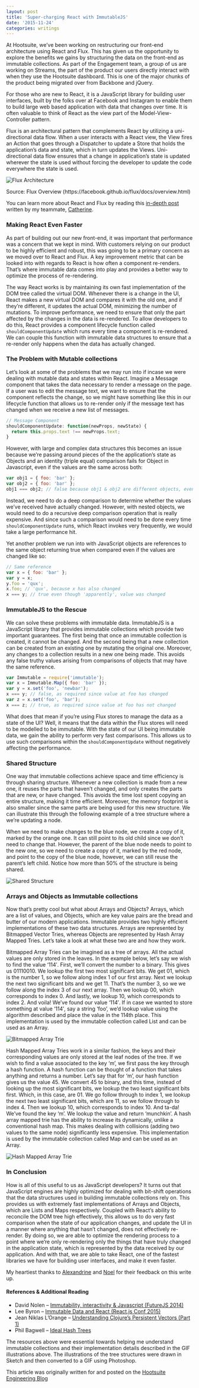 ```yaml
---
layout: post
title: 'Super-charging React with ImmutableJS'
date: '2015-11-24'
categories: writings
---
```


At Hootsuite, we’ve been working on restructuring our front-end architecture using React and Flux. This has given us the opportunity to explore the benefits we gains by structuring the data on the front-end as immutable collections. As part of the Engagement team, a group of us are working on Streams, the part of the product our users directly interact with when they use the Hootsuite dashboard. This is one of the major chunks of the product being migrated over from Backbone and jQuery.

For those who are new to React, it is a JavaScript library for building user interfaces, built by the folks over at Facebook and Instagram to enable them to build large web based application with data that changes over time. It is often valuable to think of React as the view part of the Model-View-Controller pattern.

Flux is an architectural pattern that complements React by utilizing a uni-directional data flow. When a user interacts with a React view, the View fires an Action that goes through a Dispatcher to update a Store that holds the application’s data and state, which in turn updates the Views. Uni-directional data flow ensures that a change in application’s state is updated wherever the state is used without forcing the developer to update the code everywhere the state is used.

![Flux Architecture](/images/writings/flux.png 'Flux Architecture')

<div class="caption">Source: Flux Overview (https://facebook.github.io/flux/docs/overview.html)</div>

You can learn more about React and Flux by reading this [in-depth post](http://code.hootsuite.com/hootsuite-react-and-flux/) written by my teammate, [Catherine](https://twitter.com/catherinettt).

### Making React Even Faster

As part of building out our new front-end, it was important that performance was a concern that we kept in mind. With customers relying on our product to be highly efficient and robust, this was going to be a primary concern as we moved over to React and Flux. A key improvement metric that can be looked into with regards to React is how often a component re-renders. That’s where immutable data comes into play and provides a better way to optimize the process of re-rendering.

The way React works is by maintaining its own fast implementation of the DOM tree called the virtual DOM. Whenever there is a change in the UI, React makes a new virtual DOM and compares it with the old one, and if they’re different, it updates the actual DOM, minimizing the number of mutations. To improve performance, we need to ensure that only the part affected by the changes in the data is re-rendered. To allow developers to do this, React provides a component lifecycle function called `shouldComponentUpdate` which runs every time a component is re-rendered. We can couple this function with immutable data structures to ensure that a re-render only happens when the data has actually changed.

### The Problem with Mutable collections

Let’s look at some of the problems that we may run into if incase we were dealing with mutable data and states within React. Imagine a Message component that takes the data necessary to render a message on the page. If a user was to edit the message text, we want to ensure that the component reflects the change, so we might have something like this in our lifecycle function that allows us to re-render only if the message text has changed when we receive a new list of messages.

```javascript
// Message Component
shouldComponentUpdate: function(newProps, newState) {
  return this.props.text !== newProps.text;
}
```

However, with large and complex data structures this becomes an issue because we’re passing around pieces of the the application’s state as Objects and an identity (triple equal) comparison fails for Object in Javascript, even if the values are the same across both:

```javascript
var obj1 = { foo: 'bar' };
var obj2 = { foo: 'bar' };
obj1 === obj2; // false because obj1 & obj2 are different objects, even if values are the same
```

Instead, we need to do a deep comparison to determine whether the values we’ve received have actually changed. However, with nested objects, we would need to do a recursive deep comparison operation that is really expensive. And since such a comparison would need to be done every time `shouldComponentUpdate` runs, which React invokes very frequently, we would take a large performance hit.

Yet another problem we run into with JavaScript objects are references to the same object returning true when compared even if the values are changed like so:

```javascript
// Same reference
var x = { foo: 'bar' };
var y = x;
y.foo = 'qux';
x.foo; // 'qux', because x has also changed
x === y; // true even though 'apparently', value was changed
```

### ImmutableJS to the Rescue

We can solve these problems with immutable data. ImmutableJS is a JavaScript library that provides immutable collections which provide two important guarantees. The first being that once an immutable collection is created, it cannot be changed. And the second being that a new collection can be created from an existing one by mutating the original one. Moreover, any changes to a collection results in a new one being made. This avoids any false truthy values arising from comparisons of objects that may have the same reference.

```javascript
var Immutable = require('immutable');
var x = Immutable.Map({ foo: 'bar' });
var y = x.set('foo', 'newbar');
x === y; // false, as required since value at foo has changed
var z = x.set('foo', 'bar');
x === z; // true, as required since value at foo has not changed
```

What does that mean if you’re using Flux stores to manage the data as a state of the UI? Well, it means that the data within the Flux stores will need to be modelled to be immutable. With the state of our UI being immutable data, we gain the ability to perform very fast comparisons. This allows us to use such comparisons within the `shouldComponentUpdate` without negatively affecting the performance.

### Shared Structure

One way that immutable collections achieve space and time efficiency is through sharing structure. Whenever a new collection is made from a new one, it reuses the parts that haven’t changed, and only creates the parts that are new, or have changed. This avoids the time lost spent copying an entire structure, making it time efficient. Moreover, the memory footprint is also smaller since the same parts are being used for this new structure. We can illustrate this through the following example of a tree structure where a we’re updating a node.

When we need to make changes to the blue node, we create a copy of it, marked by the orange one. It can still point to its old child since we don’t need to change that. However, the parent of the blue node needs to point to the new one, so we need to create a copy of it, marked by the red node, and point to the copy of the blue node, however, we can still reuse the parent’s left child. Notice how more than 50% of the structure is being shared.

![Shared Structure](/images/writings/01-SharedStructure.gif 'Shared Structure')

### Arrays and Objects as Immutable collections

Now that’s pretty cool but what about Arrays and Objects? Arrays, which are a list of values, and Objects, which are key value pairs are the bread and butter of our modern applications. Immutable provides two highly efficient implementations of these two data structures. Arrays are represented by Bitmapped Vector Tries, whereas Objects are represented by Hash Array Mapped Tries. Let’s take a look at what these two are and how they work.

Bitmapped Array Tries can be imagined as a tree of arrays. All the actual values are only stored in the leaves. In the example below, let’s say we wish to find the value ‘114′. First, we’ll convert the number to a binary. This gives us 01110010. We lookup the first two most significant bits. We get 01, which is the number 1, so we follow along index 1 of our first array. Next we lookup the next two significant bits and we get 11. That’s the number 3, so we we follow along the index 3 of our next array. Then we lookup 00, which corresponds to index 0. And lastly, we lookup 10, which corresponds to index 2. And voila! We’ve found our value ‘114′. If in case we wanted to store something at value ‘114′, say a string ‘foo’, we’d lookup value using the algorithm described and place the value in the 114th place. This implementation is used by the immutable collection called List and can be used as an Array.

![Bitmapped Array Trie](/images/writings/02-BitmappedArrayTrie.gif 'Bitmapped Array Trie')

Hash Mapped Array Tries work in a similar fashion, the keys and their corresponding values are only stored at the leaf nodes of the tree. If we wish to find a value associated to the key ‘m’, we first pass the key through a hash function. A hash function can be thought of a function that takes anything and returns a number. Let’s say that for ‘m’, our hash function gives us the value 45. We convert 45 to binary, and this time, instead of looking up the most significant bits, we lookup the two least significant bits first. Which, in this case, are 01. We go follow through to index 1, we lookup the next two least significant bits, which are 11, so we follow through to index 4. Then we lookup 10, which corresponds to index 10. And ta-da! We’ve found the key ‘m’. We lookup the value and return ‘munchkin’. A hash array mapped trie has the ability to increase its dynamically, unlike a conventional hash map. This makes dealing with collisions (adding two values to the same node) significantly less expensive. This implementation is used by the immutable collection called Map and can be used as an Array.

![Hash Mapped Array Trie](/images/writings/03-HashMappedArrayTrie.gif 'Hash Mapped Array Trie')

### In Conclusion

How is all of this useful to us as JavaScript developers? It turns out that JavaScript engines are highly optimized for dealing with bit-shift operations that the data structures used in building immutable collections rely on. This provides us with extremely fast implementations of Arrays and Objects, which are Lists and Maps respectively. Coupled with React’s ability to reconcile the DOM tree high effectively, this allows us to do very fast comparison when the state of our application changes, and update the UI in a manner where anything that hasn’t changed, does not effectively re-render.
By doing so, we are able to optimize the rendering process to a point where we’re only re-rendering only the things that have truly changed in the application state, which is represented by the data received by our application. And with that, we are able to take React, one of the fastest libraries we have for building user interfaces, and make it even faster.

My heartiest thanks to [Alexandrine](https://twitter.com/theasta) and [Noel](https://twitter.com/noelpullen) for their feedback on this write up.

#### References & Additional Reading

- David Nolen – [Immutability, interactivity & Javascript (FutureJS 2014)](https://www.youtube.com/watch?v=mS264h8KGwk)
- Lee Byron – [Immutable Data and React (React.js Conf 2015)](https://www.youtube.com/watch?v=I7IdS-PbEgI)
- Jean Niklas L’Orange – [Understanding Clojure’s Persistent Vectors (Part 1)](http://hypirion.com/musings/understanding-persistent-vector-pt-1)
- Phil Bagwell – [Ideal Hash Trees](http://infoscience.epfl.ch/record/64398/files/idealhashtrees.pdf)

<span class="note">The resources above were essential towards helping me understand immutable collections and their implementation details described in the GIF illustrations above. The illustrations of the tree structures were drawn in Sketch and then converted to a GIF using Photoshop.</span>

<p class="endnote">This article was originally written for and posted on the <a href="http://code.hootsuite.com/super-charging-react-with-immutablejs/"/>Hootsuite Engineering Blog</a></p>
